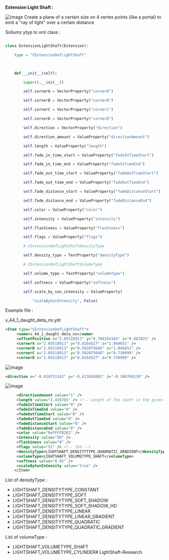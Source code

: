 **Extension Light Shaft :**

![image](https://user-images.githubusercontent.com/12967235/194576246-bf5a261a-d215-4a50-9ce6-99f020843322.png)
Create a plane of a certain size on 4 vertex points (like a portal) to emit a "ray of light" over a certain distance


Sollumz ytyp to xml class :

```python

class ExtensionLightShaft(Extension):

    type = "CExtensionDefLightShaft"

  

    def __init__(self):

        super().__init__()

        self.cornerA = VectorProperty("cornerA")

        self.cornerB = VectorProperty("cornerB")

        self.cornerC = VectorProperty("cornerC")

        self.cornerD = VectorProperty("cornerD")

        self.direction = VectorProperty("direction")

        self.direction_amount = ValueProperty("directionAmount")

        self.length = ValueProperty("length")

        self.fade_in_time_start = ValueProperty("fadeInTimeStart")

        self.fade_in_time_end = ValueProperty("fadeInTimeEnd")

        self.fade_out_time_start = ValueProperty("fadeOutTimeStart")

        self.fade_out_time_end = ValueProperty("fadeOutTimeEnd")

        self.fade_distance_start = ValueProperty("fadeDistanceStart")

        self.fade_distance_end = ValueProperty("fadeDistanceEnd")

        self.color = ValueProperty("color")

        self.intensity = ValueProperty("intensity")

        self.flashiness = ValueProperty("flashiness")

        self.flags = ValueProperty("flags")

        # CExtensionDefLightShaftDensityType

        self.density_type = TextProperty("densityType")

        # CExtensionDefLightShaftVolumeType

        self.volume_type = TextProperty("volumeType")

        self.softness = ValueProperty("softness")

        self.scale_by_sun_intensity = ValueProperty(

            "scaleBySunIntensity", False)

```


Example file :

v_44_1_daught_deta_ns.ydr

```xml
<Item type="CExtensionDefLightShaft">
     <name>v_44_1_daught_deta_ns</name>
     <offsetPosition x="2.05518913" y="0.704264164" z="0.887825" />
     <cornerA x="2.05518913" y="0.8164527" z="1.044651" />
     <cornerB x="2.05518913" y="0.592075646" z="1.044651" />
     <cornerC x="2.05518913" y="0.592075646" z="0.730999" />
     <cornerD x="2.05518913" y="0.8164527" z="0.730999" />
 ```
![image](https://user-images.githubusercontent.com/12967235/194576352-589eabfe-6480-4fff-b019-ac7fd02ea5aa.png)
```xml
<direction x="-0.819751143" y="-0.413016081" z="-0.396769136" />
```
![image](https://user-images.githubusercontent.com/12967235/194576388-6d405edb-e3c0-426c-ba78-218425dc54c6.png)
```xml
     <directionAmount value="1" />
     <length value="2.439765" /> <!-- Length of the shaft in the given direction -->
     <fadeInTimeStart value="0" />
     <fadeInTimeEnd value="0" />
     <fadeOutTimeStart value="0" />
     <fadeOutTimeEnd value="0" />
     <fadeDistanceStart value="0" />
     <fadeDistanceEnd value="0" />
     <color value="0xFFFFB282" />
     <intensity value="50" />
     <flashiness value="0" />
     <flags value="51" /> <!-- tbd -->
     <densityType>LIGHTSHAFT_DENSITYTYPE_QUADRATIC_GRADIENT</densityType>
     <volumeType>LIGHTSHAFT_VOLUMETYPE_SHAFT</volumeType>
     <softness value="0.95" />
     <scaleBySunIntensity value="true" />
    </Item>
```

List of densityType :
- LIGHTSHAFT_DENSITYTYPE_CONSTANT
- LIGHTSHAFT_DENSITYTYPE_SOFT
- LIGHTSHAFT_DENSITYTYPE_SOFT_SHADOW
- LIGHTSHAFT_DENSITYTYPE_SOFT_SHADOW_HD
- LIGHTSHAFT_DENSITYTYPE_LINEAR
- LIGHTSHAFT_DENSITYTYPE_LINEAR_GRADIENT
- LIGHTSHAFT_DENSITYTYPE_QUADRATIC
- LIGHTSHAFT_DENSITYTYPE_QUADRATIC_GRADIENT

List of volumeType :

- LIGHTSHAFT_VOLUMETYPE_SHAFT
- LIGHTSHAFT_VOLUMETYPE_CYLINDER# LightShaft-Research
